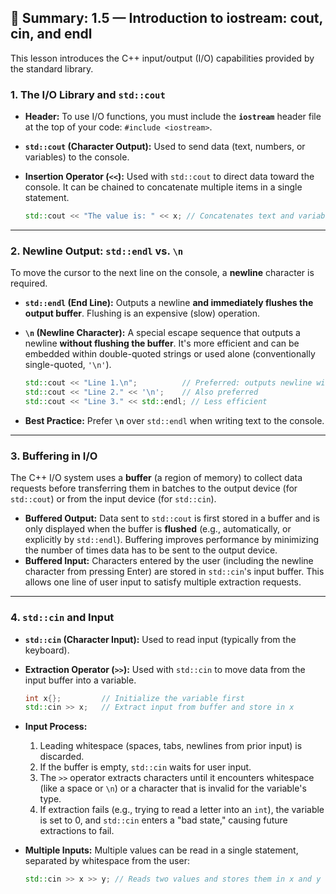## 📄 Summary: 1.5 — Introduction to iostream: cout, cin, and endl

This lesson introduces the C++ input/output (I/O) capabilities provided by the standard library.

### 1\. The I/O Library and `std::cout`

  * **Header:** To use I/O functions, you must include the **`iostream`** header file at the top of your code: `#include <iostream>`.

  * **`std::cout` (Character Output):** Used to send data (text, numbers, or variables) to the console.

  * **Insertion Operator (`<<`):** Used with `std::cout` to direct data toward the console. It can be chained to concatenate multiple items in a single statement.

    ```cpp
    std::cout << "The value is: " << x; // Concatenates text and variable x
    ```

-----

### 2\. Newline Output: `std::endl` vs. `\n`

To move the cursor to the next line on the console, a **newline** character is required.

  * **`std::endl` (End Line):** Outputs a newline **and immediately flushes the output buffer**. Flushing is an expensive (slow) operation.

  * **`\n` (Newline Character):** A special escape sequence that outputs a newline **without flushing the buffer**. It's more efficient and can be embedded within double-quoted strings or used alone (conventionally single-quoted, `'\n'`).

    ```cpp
    std::cout << "Line 1.\n";          // Preferred: outputs newline without flushing
    std::cout << "Line 2." << '\n';    // Also preferred
    std::cout << "Line 3." << std::endl; // Less efficient
    ```

  * **Best Practice:** Prefer **`\n`** over `std::endl` when writing text to the console.

-----

### 3\. Buffering in I/O

The C++ I/O system uses a **buffer** (a region of memory) to collect data requests before transferring them in batches to the output device (for `std::cout`) or from the input device (for `std::cin`).

  * **Buffered Output:** Data sent to `std::cout` is first stored in a buffer and is only displayed when the buffer is **flushed** (e.g., automatically, or explicitly by `std::endl`). Buffering improves performance by minimizing the number of times data has to be sent to the output device.
  * **Buffered Input:** Characters entered by the user (including the newline character from pressing Enter) are stored in `std::cin`'s input buffer. This allows one line of user input to satisfy multiple extraction requests.

-----

### 4\. `std::cin` and Input

  * **`std::cin` (Character Input):** Used to read input (typically from the keyboard).

  * **Extraction Operator (`>>`):** Used with `std::cin` to move data from the input buffer into a variable.

    ```cpp
    int x{};         // Initialize the variable first
    std::cin >> x;   // Extract input from buffer and store in x
    ```

  * **Input Process:**

    1.  Leading whitespace (spaces, tabs, newlines from prior input) is discarded.
    2.  If the buffer is empty, `std::cin` waits for user input.
    3.  The `>>` operator extracts characters until it encounters whitespace (like a space or `\n`) or a character that is invalid for the variable's type.
    4.  If extraction fails (e.g., trying to read a letter into an `int`), the variable is set to 0, and `std::cin` enters a "bad state," causing future extractions to fail.

  * **Multiple Inputs:** Multiple values can be read in a single statement, separated by whitespace from the user:

    ```cpp
    std::cin >> x >> y; // Reads two values and stores them in x and y
    ```